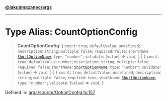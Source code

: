 [**@jakubmazanec/args**](../README.md)

---

# Type Alias: CountOptionConfig

> **CountOptionConfig**: \{ `count`: `true`; `defaultValue`: `undefined`; `description`: `string`;
> `multiple`: `false`; `required`: `false`; `shortName`: [`ShortOptionName`](ShortOptionName.md);
> `type`: `"number"`; `validate`: (`value`) => `void`; \} \| \{ `count`: `true`; `defaultValue`:
> `number`; `description`: `string`; `multiple`: `false`; `required`: `false`; `shortName`:
> [`ShortOptionName`](ShortOptionName.md); `type`: `"number"`; `validate`: (`value`) => `void`; \}
> \| \{ `count`: `true`; `defaultValue`: `undefined`; `description`: `string`; `multiple`: `false`;
> `required`: `true`; `shortName`: [`ShortOptionName`](ShortOptionName.md); `type`: `"number"`;
> `validate`: (`value`) => `void`; \}

Defined in:
[args/source/OptionConfig.ts:157](https://github.com/jakubmazanec/tools/blob/66e975ab265618dba82f8e4c56654145b7ba4db7/packages/args/source/OptionConfig.ts#L157)
